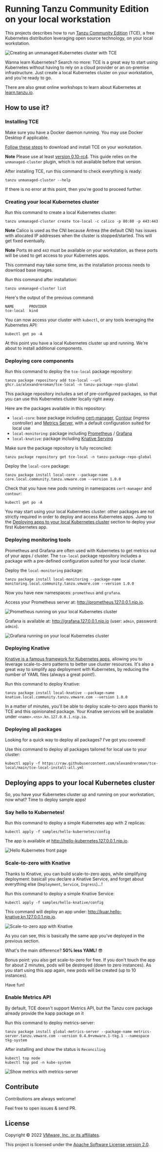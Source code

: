 # Running Tanzu Community Edition on your local workstation

This projects describes how to run [Tanzu Community Edition](https://tanzucommunityedition.io/) (TCE),
a free Kubernetes distribution leveraging open source technology, on your local workstation.

![Creating an unmanaged Kubernetes cluster with TCE](https://i.imgur.com/Q99LEm1.gif)

Wanna learn Kubernetes? Search no more: TCE is a great way to start using Kubernetes
without having to rely on a cloud provider or an on-premise infrastructure.
Just create a local Kubernetes cluster on your workstation, and you're ready to go.

There are also great online workshops to learn about Kubernetes at
[learn.tanzu.io](https://learn.tanzu.io).

## How to use it?

### Installing TCE

Make sure you have a Docker daemon running. You may use Docker Desktop if applicable.

[Follow these steps](https://tanzucommunityedition.io/docs/latest/cli-installation/)
to download and install TCE on your workstation.

**Note** Please use at least
[version 0.10-rc4](https://github.com/vmware-tanzu/community-edition/releases/tag/v0.10.0-rc.4).
This guide relies on the `unmanaged-cluster` plugin, which is not available before that version.

After installing TCE, run this command to check everything is ready:

```shell
tanzu unmanaged-cluster --help
```

If there is no error at this point, then you're good to proceed further.

### Creating your local Kubernetes cluster

Run this command to create a local Kubernetes cluster:

```shell
tanzu unmanaged-cluster create tce-local -c calico -p 80:80 -p 443:443
```

**Note** Calico is used as the CNI because Antrea (the default CNI) has issues
with allocated IP addresses when the cluster is stopped/started. This will
get fixed eventually.

**Note** Ports `80` and `443` must be available on your workstation, as these ports
will be used to get access to your Kubernetes apps.

This command may take some time, as the installation process
needs to download base images.

Run this command after installation:

```shell
tanzu unmanaged-cluster list
```

Here's the output of the previous command:

```shell
NAME       PROVIDER
tce-local  kind
```

You can now access your cluster with `kubectl`, or any tools leveraging
the Kubernetes API:

```shell
kubectl get po -A
```

At this point you have a local Kubernetes cluster up and running.
We're about to install additional components.

### Deploying core components

Run this command to deploy the `tce-local` package repository:

```shell
tanzu package repository add tce-local --url ghcr.io/alexandreroman/tce-local -n tanzu-package-repo-global
```

This package repository includes a set of pre-configured packages, so that you
can use this Kubernetes cluster locally right away.

Here are the packages available in this repository:

- `local-core`: base package including
  [cert-manager](https://tanzucommunityedition.io/docs/latest/package-readme-cert-manager-1.5.4/),
  [Contour](https://tanzucommunityedition.io/docs/latest/package-readme-contour-1.19.1/) (ingress controller) and
  [Metrics Server](https://github.com/vmware-tanzu/community-edition/tree/main/addons/packages/metrics-server/0.5.1), with a default configuration suited for local use
- `local-monitoring`: package including
  [Prometheus](https://tanzucommunityedition.io/docs/latest/package-readme-prometheus-2.27.0/) /
  [Grafana](https://tanzucommunityedition.io/docs/latest/package-readme-grafana-7.5.7/)
- `local-knative`: package including
  [Knative Serving](https://tanzucommunityedition.io/docs/latest/package-readme-knative-serving-1.0.0/)

Make sure the package repository is fully reconciled:

```shell
tanzu package repository get tce-local -n tanzu-package-repo-global
```

Deploy the `local-core` package:

```shell
tanzu package install local-core --package-name core.local.community.tanzu.vmware.com --version 1.0.0
```

Check that you have new pods running in namespaces `cert-manager` and `contour`:

```shell
kubectl get po -A
```

You may start using your local Kubernetes cluster: other packages are not
strictly required in order to deploy and access Kubernetes apps.
Jump to the [Deploying apps to your local Kubernetes cluster](#deploying-apps-to-your-local-kubernetes-cluster) section to deploy your first Kubernetes app.

### Deploying monitoring tools

Prometheus and Grafana are often used with Kubernetes to get metrics out of your apps / cluster.
The `tce-local` package repository includes a package with a pre-defined configuration suited
for your local cluster.

Deploy the `local-monitoring` package:

```shell
tanzu package install local-monitoring --package-name monitoring.local.community.tanzu.vmware.com --version 1.0.0
```

Now you have new namespaces: `prometheus` and `grafana`.

Access your Prometheus server at: http://prometheus.127.0.0.1.nip.io.

![Prometheus running on your local Kubernetes cluster](images/tce-local-prometheus.png)

Grafana is available at: http://grafana.127.0.0.1.nip.io (user: `admin`, password: `admin`).

![Grafana running on your local Kubernetes cluster](images/tce-local-grafana.png)

### Deploying Knative

[Knative is a famous framework for Kubernetes apps](https://tanzu.vmware.com/developer/guides/knative-serving-wi/),
allowing you to leverage scale-to-zero patterns to better use cluster resources.
It's also a great way to simplify app deployment with Kubernetes,
by reducing the number of YAML files (always a great point!).

Run this command to deploy Knative:

```shell
tanzu package install local-knative --package-name knative.local.community.tanzu.vmware.com --version 1.0.0
```

In a matter of minutes, you'll be able to deploy scale-to-zero apps thanks to TCE and
this opinionated package.
Your Knative services will be available under `<name>.<ns>.kn.127.0.0.1.nip.io`.

### Deploying all packages

Looking for a quick way to deploy all packages? I've got you covered!

Use this command to deploy all packages tailored for local use to your cluster:

```shell
kubectl apply -f https://raw.githubusercontent.com/alexandreroman/tce-local/main/tce-local-install-all.yml
```

## Deploying apps to your local Kubernetes cluster

So, you have your Kubernetes cluster up and running on your workstation, now what?
Time to deploy sample apps!

### Say hello to Kubernetes!

Run this command to deploy a simple Kubernetes app with 2 replicas:

```shell
kubectl apply -f samples/hello-kubernetes/config
```

The app is available at http://hello-kubernetes.127.0.0.1.nip.io.

![Hello Kubernetes front page](images/tce-local-hello.png)

### Scale-to-zero with Knative

Thanks to Knative, you can build scale-to-zero apps, while simplifying deployment:
basicall you declare a Knative Service, and forget about everything else
(`Deployment`, `Service`, `Ingress`)...!

Run this command to deploy a simple Knative Service:

```shell
kubectl apply -f samples/hello-knative/config
```

This command will deploy an app under: http://kuar.hello-knative.kn.127.0.0.1.nip.io.

![Scale-to-zero app with Knative](images/tce-local-knative.png)

As you can see, this is basically the same app you've deployed in the previous section.

What's the main difference? **50% less YAML!** 😎

Bonus point: you also get scale-to-zero for free. If you don't touch the app
for about 2 minutes, pods will be destroyed (down to zero instances).
As you start using this app again, new pods will be created (up to 10 instances).

Have fun!

### Enable Metrics API

By default, TCE doesn't support Metrics API, but the Tanzu core package already provide the kapp package on it

Run this command to deploy metrics-server:

```shell
tanzu package install global-metrics-server --package-name metrics-server.tanzu.vmware.com --version 0.4.0+vmware.1-tkg.1 --namespace tkg-system
```

After installing and show the status is `Reconciling`

```shell
kubectl top node
kubectl top pod -n kube-system
```

![Show metrics with metrics-server](images/tce-global-metrics-service.png)

## Contribute

Contributions are always welcome!

Feel free to open issues & send PR.

## License

Copyright &copy; 2022 [VMware, Inc. or its affiliates](https://vmware.com).

This project is licensed under the [Apache Software License version 2.0](https://www.apache.org/licenses/LICENSE-2.0).

